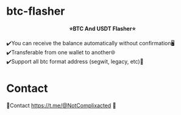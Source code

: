 # btc-flasher

<p align="center">
  <b>⭐BTC And USDT Flasher⭐</b>
</p>



✔️You can receive the balance automatically without confirmation🖥<br>
✔️Transferable from one wallet to another🌐<br>
✔️Support all btc format address (segwit, legacy, etc)💸

# Contact

💬Contact https://t.me/@NotComplixacted 🔗
